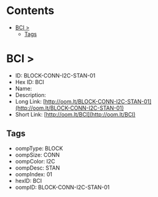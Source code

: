 



Contents
========

* [BCI > ](#bci--)
	* [Tags](#tags)

# BCI > 

- ID: BLOCK-CONN-I2C-STAN-01
- Hex ID: BCI
- Name: 
- Description: 
- Long Link: [http://oom.lt/BLOCK-CONN-I2C-STAN-01](http://oom.lt/BLOCK-CONN-I2C-STAN-01)
- Short Link: [http://oom.lt/BCI](http://oom.lt/BCI)

## Tags

- oompType: BLOCK
- oompSize: CONN
- oompColor: I2C
- oompDesc: STAN
- oompIndex: 01
- hexID: BCI
- oompID: BLOCK-CONN-I2C-STAN-01
